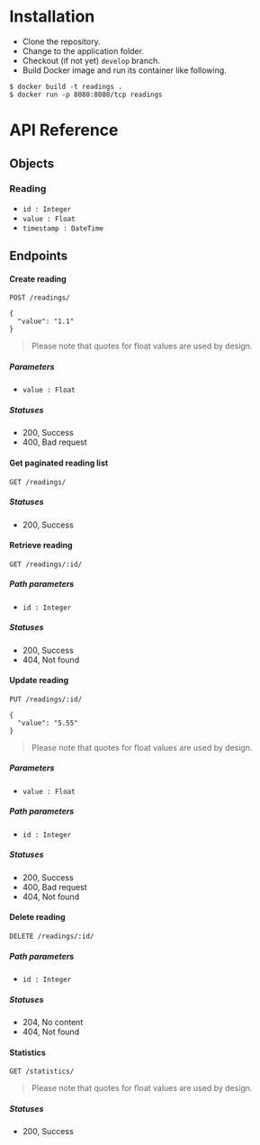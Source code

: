 # Installation

* Clone the repository.
* Change to the application folder. 
* Checkout (if not yet) `develop` branch.
* Build Docker image and run its container like following.

```
$ docker build -t readings .
$ docker run -p 8080:8080/tcp readings
```

# API Reference

## Objects
### Reading
* `id : Integer`
* `value : Float`
* `timestamp : DateTime`

## Endpoints
#### Create reading
```
POST /readings/

{
  "value": "1.1"
}
```

> Please note that quotes for float values are used by design.

##### Parameters
* `value : Float`

##### Statuses
* 200, Success
* 400, Bad request

#### Get paginated reading list
```
GET /readings/
```
##### Statuses
* 200, Success

#### Retrieve reading
```
GET /readings/:id/
```

##### Path parameters
* `id : Integer`

##### Statuses
* 200, Success
* 404, Not found

#### Update reading
```
PUT /readings/:id/

{
  "value": "5.55"
}
```

> Please note that quotes for float values are used by design.

##### Parameters
* `value : Float`

##### Path parameters
* `id : Integer`

##### Statuses
* 200, Success
* 400, Bad request
* 404, Not found

#### Delete reading
```
DELETE /readings/:id/
```

##### Path parameters
* `id : Integer`

##### Statuses
* 204, No content
* 404, Not found

#### Statistics
```
GET /statistics/
```

> Please note that quotes for float values are used by design.

##### Statuses
* 200, Success
